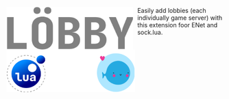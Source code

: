 
<img src="Lobby Logo.png"
     alt="Gradient Lua Logo"
     height="100"
     style="float: left; margin-right: 10px;" /> 
     
     
Easily add lobbies (each individually game server) with this extension foor ENet and sock.lua.


<img src="Untitled.png"
     alt="Gradient Lua Logo"
     width="300"
     height="100"
     style="float: left; margin-right: 10px;" /> 
 


